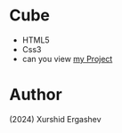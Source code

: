 # Cube
- HTML5
- Css3
- can you view [my Project](https://xurshid-cube.netlify.app/)
# Author 
(2024) Xurshid Ergashev 
